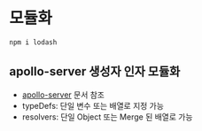 # 모듈화

```
npm i lodash
```

## apollo-server 생성자 인자 모듈화
- [apollo-server](https://www.apollographql.com/docs/apollo-server/api/apollo-server/) 문서 참조
- typeDefs: 단일 변수 또는 배열로 지정 가능
- resolvers: 단일 Object 또는 Merge 된 배열로 가능